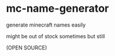 # mc-name-generator

generate minecraft names easily

might be out of stock sometimes but still

(OPEN SOURCE)
